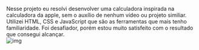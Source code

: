 Nesse projeto eu resolvi desenvolver uma calculadora inspirada na calculadora da apple, sem o auxílio de nenhum vídeo ou projeto similiar. Utilizei HTML, CSS e JavaScript que são as ferramentas que mais tenho familiaridade.
Foi desafiador, porém estou muito satisfeito com o resultado que consegui alcançar.
<br>
![img](https://user-images.githubusercontent.com/56324622/214623748-e89bb64b-68ca-423f-b804-2ac3f5fa93e2.png)
